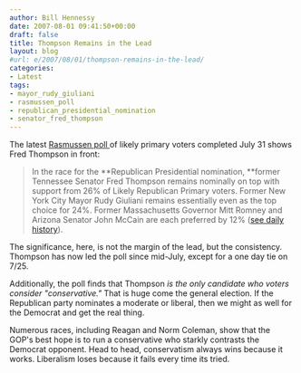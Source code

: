 ```yaml
---
author: Bill Hennessy
date: 2007-08-01 09:41:50+00:00
draft: false
title: Thompson Remains in the Lead
layout: blog
#url: e/2007/08/01/thompson-remains-in-the-lead/
categories:
- Latest
tags:
- mayor_rudy_giuliani
- rasmussen_poll
- republican_presidential_nomination
- senator_fred_thompson
---
```


The latest [Rasmussen poll ](https://rasmussenreports.com/public_content/politics/presidential_tracking_poll)of likely primary voters completed July 31 shows Fred Thompson in front:


> In the race for the **Republican Presidential nomination, **former Tennessee  Senator Fred Thompson remains nominally on top with support from 26% of Likely  Republican Primary voters. Former New York City Mayor Rudy Giuliani remains  essentially even as the top choice for 24%. Former Massachusetts Governor Mitt  Romney and Arizona Senator John McCain are  each preferred by 12% ([see daily history](https://www.rasmussenreports.com/public_content/politics/election_2008__1/political_tracking_polling_history)).


The significance, here, is not the margin of the lead, but the consistency.  Thompson has now led the poll since mid-July, except for a one day tie on 7/25.

Additionally, the poll finds that Thompson _is the only candidate who voters consider "conservative."_  That is huge come the general election.  If the Republican party nominates a moderate or liberal, then we might as well for the Democrat and get the real thing.

Numerous races, including Reagan and Norm Coleman, show that the GOP's best hope is to run a conservative who starkly contrasts the Democrat opponent.  Head to head, conservatism always wins because it works.  Liberalism loses because it fails every time its tried.

